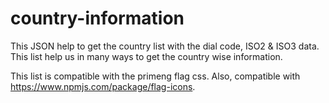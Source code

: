 # country-information

This JSON help to get the country list with the dial code, ISO2 & ISO3 data. This list help us in many ways to get the country wise information. 

This list is compatible with the primeng flag css. Also, compatible with https://www.npmjs.com/package/flag-icons.
